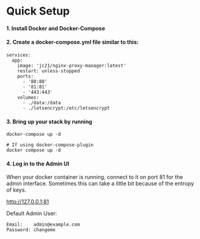 # Quick Setup
#### 1. Install Docker and Docker-Compose

#### 2. Create a docker-compose.yml file similar to this:
```
services:
  app:
    image: 'jc21/nginx-proxy-manager:latest'
    restart: unless-stopped
    ports:
      - '80:80'
      - '81:81'
      - '443:443'
    volumes:
      - ./data:/data
      - ./letsencrypt:/etc/letsencrypt
```
#### 3. Bring up your stack by running
```
docker-compose up -d

# If using docker-compose-plugin
docker compose up -d
```
#### 4. Log in to the Admin UI
When your docker container is running, connect to it on port 81 for the admin interface. Sometimes this can take a little bit because of the entropy of keys.

http://127.0.0.1:81

Default Admin User:
```
Email:    admin@example.com
Password: changeme
```
